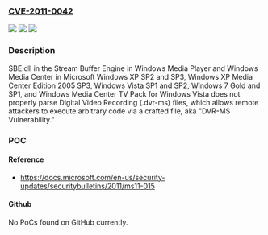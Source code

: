 ### [CVE-2011-0042](https://cve.mitre.org/cgi-bin/cvename.cgi?name=CVE-2011-0042)
![](https://img.shields.io/static/v1?label=Product&message=n%2Fa&color=blue)
![](https://img.shields.io/static/v1?label=Version&message=n%2Fa&color=blue)
![](https://img.shields.io/static/v1?label=Vulnerability&message=n%2Fa&color=brighgreen)

### Description

SBE.dll in the Stream Buffer Engine in Windows Media Player and Windows Media Center in Microsoft Windows XP SP2 and SP3, Windows XP Media Center Edition 2005 SP3, Windows Vista SP1 and SP2, Windows 7 Gold and SP1, and Windows Media Center TV Pack for Windows Vista does not properly parse Digital Video Recording (.dvr-ms) files, which allows remote attackers to execute arbitrary code via a crafted file, aka "DVR-MS Vulnerability."

### POC

#### Reference
- https://docs.microsoft.com/en-us/security-updates/securitybulletins/2011/ms11-015

#### Github
No PoCs found on GitHub currently.

